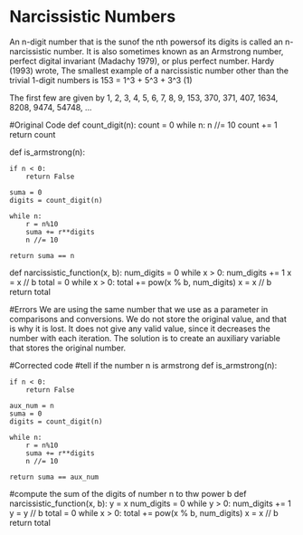 # Narcissistic Numbers
An n-digit number that is the sunof the nth powersof its digits is called an n-narcissistic number. It is also sometimes known as an Armstrong number, perfect digital invariant (Madachy 1979), or plus perfect number. Hardy (1993) wrote, The smallest example of a narcissistic number other than the trivial 1-digit numbers is
153 = 1^3 + 5^3 + 3^3
(1)

The first few are given by 1, 2, 3, 4, 5, 6, 7, 8, 9, 153, 370, 371, 407, 1634, 8208, 9474, 54748, ...

#Original Code
def count_digit(n):
    count = 0
    while n:
        n //= 10
        count += 1
    return count

def is_armstrong(n):
    
    if n < 0:
        return False
    
    suma = 0
    digits = count_digit(n)
    
    while n:
        r = n%10
        suma += r**digits
        n //= 10
        
    return suma == n


def narcissistic_function(x, b):
    num_digits = 0
    while x > 0:
        num_digits += 1
        x = x // b
    total = 0
    while x > 0:
        total += pow(x % b, num_digits)
        x = x // b
    return total


#Errors
We are using the same number that we use as a parameter in comparisons and conversions. We do not store the original value, and that is why it is lost. It does not give any valid value, since it decreases the number with each iteration. The solution is to create an auxiliary variable that stores the original number.


#Corrected code
#tell if the number n is armstrong
def is_armstrong(n):
    
    if n < 0:
        return False
    
    aux_num = n
    suma = 0
    digits = count_digit(n)
    
    while n:
        r = n%10
        suma += r**digits
        n //= 10
        
    return suma == aux_num

#compute the sum of the digits of number n to thw power b
def narcissistic_function(x, b):
    y = x
    num_digits = 0
    while y > 0:
        num_digits += 1
        y = y // b
    total = 0
    while x > 0:
        total += pow(x % b, num_digits)
        x = x // b
    return total
